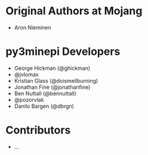 # Original Authors at Mojang

- Aron Nieminen

# py3minepi Developers

- George Hickman (@ghickman)
- @jvlomax
- Kristian Glass (@doismellburning)
- Jonathan Fine (@jonathanfine)
- Ben Nuttall (@bennuttall)
- @pozorvlak
- Danilo Bargen (@dbrgn)

# Contributors

- ...

